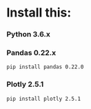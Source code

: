 <h1>Install this:</h1>
<h3>Python 3.6.x</h3>
<h3>Pandas 0.22.x</h3>

```
pip install pandas 0.22.0
```

<h3>Plotly 2.5.1</h3>

```
pip install plotly 2.5.1
```
